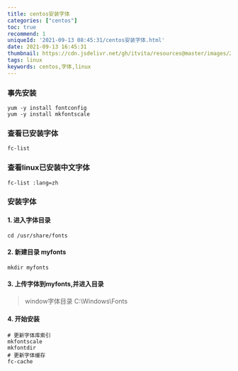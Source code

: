 ```yaml
---
title: centos安装字体
categories: ["centos"]
toc: true
recommend: 1
uniqueId: '2021-09-13 08:45:31/centos安装字体.html'
date: 2021-09-13 16:45:31
thumbnail: https://cdn.jsdelivr.net/gh/itvita/resources@master/images/20210913172731.jpeg
tags: linux
keywords: centos,字体,linux
---
```

### 事先安装
```shell
yum -y install fontconfig
yum -y install mkfontscale
```
### 查看已安装字体
```shell
fc-list
```
### 查看linux已安装中文字体
```shell
fc-list :lang=zh
```
### 安装字体
#### 1. 进入字体目录
```
cd /usr/share/fonts
```
#### 2. 新建目录 myfonts
```
mkdir myfonts
```
#### 3. 上传字体到myfonts,并进入目录
> window字体目录 C:\Windows\Fonts 
#### 4. 开始安装
```shell
# 更新字体库索引
mkfontscale
mkfontdir
# 更新字体缓存
fc-cache
```